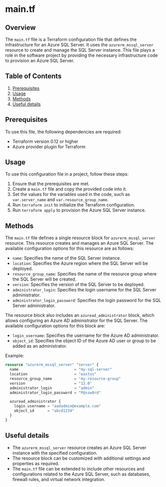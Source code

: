 # main.tf
## Overview
The `main.tf` file is a Terraform configuration file that defines the infrastructure for an Azure SQL Server. It uses the `azurerm_mssql_server` resource to create and manage the SQL Server instance. This file plays a role in the software project by providing the necessary infrastructure code to provision an Azure SQL Server.

## Table of Contents
1. [Prerequisites](#prerequisites)
2. [Usage](#usage)
3. [Methods](#methods)
4. [Useful details](#properties)

## Prerequisites
To use this file, the following dependencies are required:
- Terraform version 0.12 or higher
- Azure provider plugin for Terraform

## Usage
To use this configuration file in a project, follow these steps:
1. Ensure that the prerequisites are met.
2. Create a `main.tf` file and copy the provided code into it.
3. Set the values for the variables used in the code, such as `var.server_name` and `var.resource_group_name`.
4. Run `terraform init` to initialize the Terraform configuration.
5. Run `terraform apply` to provision the Azure SQL Server instance.

## Methods
The `main.tf` file defines a single resource block for `azurerm_mssql_server` resource. This resource creates and manages an Azure SQL Server. The available configuration options for this resource are as follows:

- `name`: Specifies the name of the SQL Server instance.
- `location`: Specifies the Azure region where the SQL Server will be deployed.
- `resource_group_name`: Specifies the name of the resource group where the SQL Server will be created.
- `version`: Specifies the version of the SQL Server to be deployed.
- `administrator_login`: Specifies the login username for the SQL Server administrator.
- `administrator_login_password`: Specifies the login password for the SQL Server administrator.

The resource block also includes an `azuread_administrator` block, which allows configuring an Azure AD administrator for the SQL Server. The available configuration options for this block are:

- `login_username`: Specifies the username for the Azure AD administrator.
- `object_id`: Specifies the object ID of the Azure AD user or group to be added as an administrator.

Example:
```terraform
resource "azurerm_mssql_server" "server" {
  name                         = "my-sql-server"
  location                     = "eastus"
  resource_group_name          = "my-resource-group"
  version                      = "12.0"
  administrator_login          = "admin"
  administrator_login_password = "P@ssw0rd"

  azuread_administrator {
    login_username = "aadadmin@example.com"
    object_id      = "abcd1234"
  }
}
```

## Useful details
- The `azurerm_mssql_server` resource creates an Azure SQL Server instance with the specified configuration.
- The resource block can be customized with additional settings and properties as required.
- The `main.tf` file can be extended to include other resources and configurations related to the Azure SQL Server, such as databases, firewall rules, and virtual network integration.